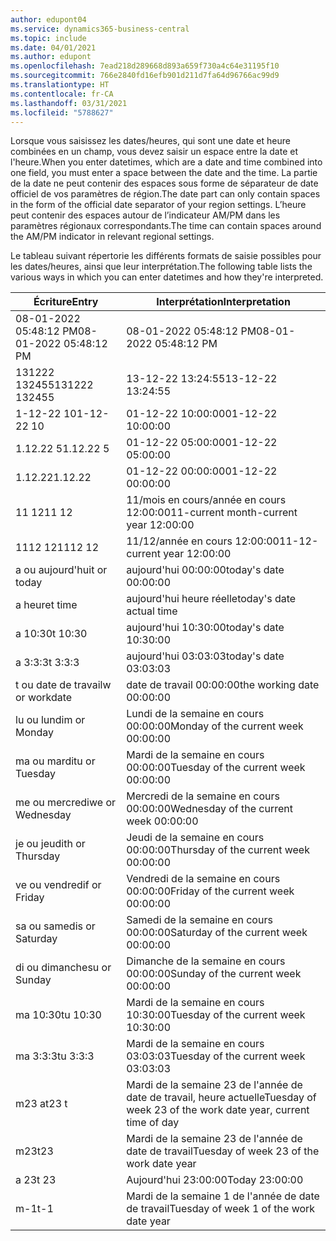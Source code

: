```yaml
---
author: edupont04
ms.service: dynamics365-business-central
ms.topic: include
ms.date: 04/01/2021
ms.author: edupont
ms.openlocfilehash: 7ead218d289668d893a659f730a4c64e31195f10
ms.sourcegitcommit: 766e2840fd16efb901d211d7fa64d96766ac99d9
ms.translationtype: HT
ms.contentlocale: fr-CA
ms.lasthandoff: 03/31/2021
ms.locfileid: "5788627"
---
```

<span data-ttu-id="e9174-101">Lorsque vous saisissez les dates/heures, qui sont une date et heure combinées en un champ, vous devez saisir un espace entre la date et l'heure.</span><span class="sxs-lookup"><span data-stu-id="e9174-101">When you enter datetimes, which are a date and time combined into one field, you must enter a space between the date and the time.</span></span> <span data-ttu-id="e9174-102">La partie de la date ne peut contenir des espaces sous forme de séparateur de date officiel de vos paramètres de région.</span><span class="sxs-lookup"><span data-stu-id="e9174-102">The date part can only contain spaces in the form of the official date separator of your region settings.</span></span> <span data-ttu-id="e9174-103">L’heure peut contenir des espaces autour de l’indicateur AM/PM dans les paramètres régionaux correspondants.</span><span class="sxs-lookup"><span data-stu-id="e9174-103">The time can contain spaces around the AM/PM indicator in relevant regional settings.</span></span>

<!--It is also possible to enter only a date in a datetime field, but it is not possible to enter only a time.-->

<span data-ttu-id="e9174-104">Le tableau suivant répertorie les différents formats de saisie possibles pour les dates/heures, ainsi que leur interprétation.</span><span class="sxs-lookup"><span data-stu-id="e9174-104">The following table lists the various ways in which you can enter datetimes and how they're interpreted.</span></span>  

|<span data-ttu-id="e9174-105">Écriture</span><span class="sxs-lookup"><span data-stu-id="e9174-105">Entry</span></span>|<span data-ttu-id="e9174-106">Interprétation</span><span class="sxs-lookup"><span data-stu-id="e9174-106">Interpretation</span></span>|
|---------------|------------------------|
|<span data-ttu-id="e9174-107">08-01-2022 05:48:12 PM</span><span class="sxs-lookup"><span data-stu-id="e9174-107">08-01-2022 05:48:12 PM</span></span>|<span data-ttu-id="e9174-108">08\-01\-2022 05:48:12 PM</span><span class="sxs-lookup"><span data-stu-id="e9174-108">08\-01\-2022 05:48:12 PM</span></span>|
|<span data-ttu-id="e9174-109">131222 132455</span><span class="sxs-lookup"><span data-stu-id="e9174-109">131222 132455</span></span>|<span data-ttu-id="e9174-110">13-12-22 13:24:55</span><span class="sxs-lookup"><span data-stu-id="e9174-110">13-12-22 13:24:55</span></span>|
|<span data-ttu-id="e9174-111">1-12-22 10</span><span class="sxs-lookup"><span data-stu-id="e9174-111">1-12-22 10</span></span>|<span data-ttu-id="e9174-112">01-12-22 10:00:00</span><span class="sxs-lookup"><span data-stu-id="e9174-112">01-12-22 10:00:00</span></span>|
|<span data-ttu-id="e9174-113">1.12.22 5</span><span class="sxs-lookup"><span data-stu-id="e9174-113">1.12.22 5</span></span>|<span data-ttu-id="e9174-114">01-12-22 05:00:00</span><span class="sxs-lookup"><span data-stu-id="e9174-114">01-12-22 05:00:00</span></span>|
|<span data-ttu-id="e9174-115">1.12.22</span><span class="sxs-lookup"><span data-stu-id="e9174-115">1.12.22</span></span>|<span data-ttu-id="e9174-116">01-12-22 00:00:00</span><span class="sxs-lookup"><span data-stu-id="e9174-116">01-12-22 00:00:00</span></span>|
|<span data-ttu-id="e9174-117">11 12</span><span class="sxs-lookup"><span data-stu-id="e9174-117">11 12</span></span>|<span data-ttu-id="e9174-118">11/mois en cours/année en cours 12:00:00</span><span class="sxs-lookup"><span data-stu-id="e9174-118">11-current month-current year 12:00:00</span></span>|
|<span data-ttu-id="e9174-119">1112 12</span><span class="sxs-lookup"><span data-stu-id="e9174-119">1112 12</span></span>|<span data-ttu-id="e9174-120">11/12/année en cours 12:00:00</span><span class="sxs-lookup"><span data-stu-id="e9174-120">11-12-current year 12:00:00</span></span>|
|<span data-ttu-id="e9174-121">a ou aujourd'hui</span><span class="sxs-lookup"><span data-stu-id="e9174-121">t or today</span></span>|<span data-ttu-id="e9174-122">aujourd'hui 00:00:00</span><span class="sxs-lookup"><span data-stu-id="e9174-122">today's date 00:00:00</span></span>|
|<span data-ttu-id="e9174-123">a heure</span><span class="sxs-lookup"><span data-stu-id="e9174-123">t time</span></span>|<span data-ttu-id="e9174-124">aujourd'hui heure réelle</span><span class="sxs-lookup"><span data-stu-id="e9174-124">today's date actual time</span></span>|
|<span data-ttu-id="e9174-125">a 10:30</span><span class="sxs-lookup"><span data-stu-id="e9174-125">t 10:30</span></span>|<span data-ttu-id="e9174-126">aujourd'hui 10:30:00</span><span class="sxs-lookup"><span data-stu-id="e9174-126">today's date 10:30:00</span></span>|
|<span data-ttu-id="e9174-127">a 3:3:3</span><span class="sxs-lookup"><span data-stu-id="e9174-127">t 3:3:3</span></span>|<span data-ttu-id="e9174-128">aujourd'hui 03:03:03</span><span class="sxs-lookup"><span data-stu-id="e9174-128">today's date 03:03:03</span></span>|
|<span data-ttu-id="e9174-129">t ou date de travail</span><span class="sxs-lookup"><span data-stu-id="e9174-129">w or workdate</span></span>|<span data-ttu-id="e9174-130">date de travail 00:00:00</span><span class="sxs-lookup"><span data-stu-id="e9174-130">the working date 00:00:00</span></span>|
|<span data-ttu-id="e9174-131">lu ou lundi</span><span class="sxs-lookup"><span data-stu-id="e9174-131">m or Monday</span></span>|<span data-ttu-id="e9174-132">Lundi de la semaine en cours 00:00:00</span><span class="sxs-lookup"><span data-stu-id="e9174-132">Monday of the current week 00:00:00</span></span>|
|<span data-ttu-id="e9174-133">ma ou mardi</span><span class="sxs-lookup"><span data-stu-id="e9174-133">tu or Tuesday</span></span>|<span data-ttu-id="e9174-134">Mardi de la semaine en cours 00:00:00</span><span class="sxs-lookup"><span data-stu-id="e9174-134">Tuesday of the current week 00:00:00</span></span>|
|<span data-ttu-id="e9174-135">me ou mercredi</span><span class="sxs-lookup"><span data-stu-id="e9174-135">we or Wednesday</span></span>|<span data-ttu-id="e9174-136">Mercredi de la semaine en cours 00:00:00</span><span class="sxs-lookup"><span data-stu-id="e9174-136">Wednesday of the current week 00:00:00</span></span>|
|<span data-ttu-id="e9174-137">je ou jeudi</span><span class="sxs-lookup"><span data-stu-id="e9174-137">th or Thursday</span></span>|<span data-ttu-id="e9174-138">Jeudi de la semaine en cours 00:00:00</span><span class="sxs-lookup"><span data-stu-id="e9174-138">Thursday of the current week 00:00:00</span></span>|
|<span data-ttu-id="e9174-139">ve ou vendredi</span><span class="sxs-lookup"><span data-stu-id="e9174-139">f or Friday</span></span>|<span data-ttu-id="e9174-140">Vendredi de la semaine en cours 00:00:00</span><span class="sxs-lookup"><span data-stu-id="e9174-140">Friday of the current week 00:00:00</span></span>|
|<span data-ttu-id="e9174-141">sa ou samedi</span><span class="sxs-lookup"><span data-stu-id="e9174-141">s or Saturday</span></span>|<span data-ttu-id="e9174-142">Samedi de la semaine en cours 00:00:00</span><span class="sxs-lookup"><span data-stu-id="e9174-142">Saturday of the current week 00:00:00</span></span>|
|<span data-ttu-id="e9174-143">di ou dimanche</span><span class="sxs-lookup"><span data-stu-id="e9174-143">su or Sunday</span></span>|<span data-ttu-id="e9174-144">Dimanche de la semaine en cours 00:00:00</span><span class="sxs-lookup"><span data-stu-id="e9174-144">Sunday of the current week 00:00:00</span></span>|
|<span data-ttu-id="e9174-145">ma 10:30</span><span class="sxs-lookup"><span data-stu-id="e9174-145">tu 10:30</span></span>|<span data-ttu-id="e9174-146">Mardi de la semaine en cours 10:30:00</span><span class="sxs-lookup"><span data-stu-id="e9174-146">Tuesday of the current week 10:30:00</span></span>|
|<span data-ttu-id="e9174-147">ma 3:3:3</span><span class="sxs-lookup"><span data-stu-id="e9174-147">tu 3:3:3</span></span>|<span data-ttu-id="e9174-148">Mardi de la semaine en cours 03:03:03</span><span class="sxs-lookup"><span data-stu-id="e9174-148">Tuesday of the current week 03:03:03</span></span>|
|<span data-ttu-id="e9174-149">m23 a</span><span class="sxs-lookup"><span data-stu-id="e9174-149">t23 t</span></span>|<span data-ttu-id="e9174-150">Mardi de la semaine 23 de l'année de date de travail, heure actuelle</span><span class="sxs-lookup"><span data-stu-id="e9174-150">Tuesday of week 23 of the work date year, current time of day</span></span>|
|<span data-ttu-id="e9174-151">m23</span><span class="sxs-lookup"><span data-stu-id="e9174-151">t23</span></span>|<span data-ttu-id="e9174-152">Mardi de la semaine 23 de l'année de date de travail</span><span class="sxs-lookup"><span data-stu-id="e9174-152">Tuesday of week 23 of the work date year</span></span>|
|<span data-ttu-id="e9174-153">a 23</span><span class="sxs-lookup"><span data-stu-id="e9174-153">t 23</span></span>|<span data-ttu-id="e9174-154">Aujourd'hui 23:00:00</span><span class="sxs-lookup"><span data-stu-id="e9174-154">Today 23:00:00</span></span>|
|<span data-ttu-id="e9174-155">m-1</span><span class="sxs-lookup"><span data-stu-id="e9174-155">t-1</span></span>|<span data-ttu-id="e9174-156">Mardi de la semaine 1 de l'année de date de travail</span><span class="sxs-lookup"><span data-stu-id="e9174-156">Tuesday of week 1 of the work date year</span></span>|


